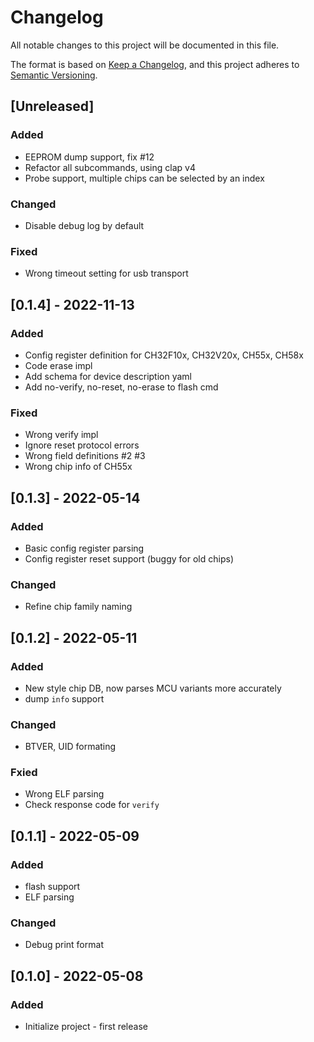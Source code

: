 # Changelog
All notable changes to this project will be documented in this file.

The format is based on [Keep a Changelog](https://keepachangelog.com/en/1.0.0/),
and this project adheres to [Semantic Versioning](https://semver.org/spec/v2.0.0.html).

## [Unreleased]
### Added
- EEPROM dump support, fix #12
- Refactor all subcommands, using clap v4
- Probe support, multiple chips can be selected by an index
### Changed
- Disable debug log by default

### Fixed
- Wrong timeout setting for usb transport

## [0.1.4] - 2022-11-13
### Added
- Config register definition for CH32F10x, CH32V20x, CH55x, CH58x
- Code erase impl
- Add schema for device description yaml
- Add no-verify, no-reset, no-erase to flash cmd

### Fixed
- Wrong verify impl
- Ignore reset protocol errors
- Wrong field definitions #2 #3
- Wrong chip info of CH55x

## [0.1.3] - 2022-05-14
### Added
- Basic config register parsing
- Config register reset support (buggy for old chips)

### Changed
- Refine chip family naming

## [0.1.2] - 2022-05-11
### Added
- New style chip DB, now parses MCU variants more accurately
- dump `info` support

### Changed
- BTVER, UID formating

### Fxied
- Wrong ELF parsing
- Check response code for `verify`

## [0.1.1] - 2022-05-09
### Added
- flash support
- ELF parsing

### Changed
- Debug print format

## [0.1.0] - 2022-05-08
### Added
- Initialize project - first release

